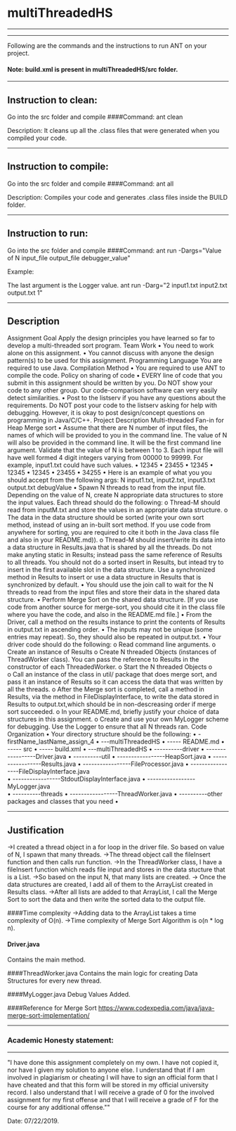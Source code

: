 # multiThreadedHS

-----------------------------------------------------------------------
-----------------------------------------------------------------------


Following are the commands and the instructions to run ANT on your project.
#### Note: build.xml is present in multiThreadedHS/src folder.

-----------------------------------------------------------------------
## Instruction to clean:
Go into the src folder and compile
####Command: ant clean

Description: It cleans up all the .class files that were generated when you
compiled your code.

-----------------------------------------------------------------------
## Instruction to compile:
Go into the src folder and compile
####Command: ant all

Description: Compiles your code and generates .class files inside the BUILD folder.

-----------------------------------------------------------------------
## Instruction to run:
Go into the src folder and compile
####Command: 
ant run -Dargs="Value of N input_file output_file debugger_value"

Example:

The last argument is the Logger value. 
ant run -Darg="2 input1.txt input2.txt output.txt 1"


-----------------------------------------------------------------------
## Description
Assignment Goal
Apply the design principles you have learned so far to develop a multi-threaded sort program.
Team Work
•	You need to work alone on this assignment.
•	You cannot discuss with anyone the design pattern(s) to be used for this assignment.
Programming Language
You are required to use Java.
Compilation Method
•	You are required to use ANT to compile the code.
Policy on sharing of code
•  EVERY line of code that you submit in this assignment should be written by you. Do NOT show your code to any other group. Our code-comparison software can very easily detect similarities.
•  Post to the listserv if you have any questions about the requirements. Do NOT post your code to the listserv asking for help with debugging. However, it is okay to post design/concept questions on programming in Java/C/C++.
Project Description
Multi-threaded Fan-in for Heap Merge sort
•	Assume that there are N number of input files, the names of which will be provided to you in the command line. The value of N will also be provided in the command line. It will be the first command line argument. Validate that the value of N is between 1 to 3. Each input file will have well formed 4 digit integers varying from 00000 to 99999. For example, input1.txt could have such values.
•	12345
•	23455
•	12345
•	12345
•	12345
•	23455
•	34255
•	Here is an example of what you you should accept from the following args: N input1.txt, input2.txt, input3.txt output.txt debugValue
•	Spawn N threads to read from the input file. Depending on the value of N, create N appropriate data structures to store the input values. Each thread should do the following:
o	Thread-M should read from inputM.txt and store the values in an appropriate data structure.
o	The data in the data structure should be sorted (write your own sort method, instead of using an in-built sort method. If you use code from anywhere for sorting, you are required to cite it both in the Java class file and also in your README.md)).
o	Thread-M should insert/write its data into a data structure in Results.java that is shared by all the threads. Do not make anyting static in Results; instead pass the same reference of Results to all threads. You should not do a sorted insert in Results, but intead try to insert in the first available slot in the data structure. Use a synchronized method in Results to insert or use a data structure in Results that is synchronized by default.
•	You should use the join call to wait for the N threads to read from the input files and store their data in the shared data structure.
•	Perform Merge Sort on the shared data structure. [If you use code from another source for merge-sort, you should cite it in the class file where you have the code, and also in the README.md file.]
•	From the Driver, call a method on the results instance to print the contents of Results in output.txt in ascending order.
•	The inputs may not be unique (some entries may repeat). So, they should also be repeated in output.txt.
•	Your driver code should do the following:
o	Read command line arguments.
o	Create an instance of Results
o	Create N threaded Objects (instances of ThreadWorker class). You can pass the reference to Results in the constructor of each ThreadedWorker.
o	Start the N threaded Objects
o	
o	Call an instance of the class in util/ package that does merge sort, and pass it an instance of Results so it can access the data that was written by all the threads.
o	After the Merge sort is completed, call a method in Results, via the method in FileDisplayInterface, to write the data stored in Results to output.txt,which should be in non-descreasing order if merge sort succeeded.
o	In your README.md, briefly justify your choice of data structures in this assignment.
o	Create and use your own MyLogger scheme for debugging. Use the Logger to ensure that all N threads ran.
Code Organization
•	Your directory structure should be the following:
•	 -firstName_lastName_assign_4
•	   ---multiThreadedHS
•	   ----- README.md
•	     ----- src
•	          ----- build.xml
•	          ---multiThreadedHS
•	       	   ----------driver
•	           -----------------Driver.java
•	           ----------util
•	           -----------------HeapSort.java
•		   -----------------Results.java
•		   -----------------FileProcessor.java
•	      	   -----------------FileDisplayInterface.java	   
•	   	   -----------------StdoutDisplayInterface.java
•	      	   -----------------MyLogger.java	   
•	           ----------threads
•		   -----------------ThreadWorker.java
•	           ----------other packages and classes that you need
•	




-----------------------------------------------------------------------
## Justification
->I created a thread object in a for loop in the driver file. So based on value of N, I spawn that many threads.
->The thread object call the fileInsert function and then calls run function.
->In the ThreadWorker class, I have a fileInsert function  which reads file input and stores in the data stucture that is 
a List. 
->So based on the input N, that many lists are created. 
-> Once the data structures are created, I add all of them to the ArrayList created in Results class. 
->After all lists are added to that ArrayList, I call the Merge Sort to sort the data and then write the sorted data to the output file.  

####Time complexity
->Adding data to the ArrayList takes a time complexity of O(n).
->Time complexity of Merge Sort Algorithm is o(n * log n).

#### Driver.java
Contains the main method.

####ThreadWorker.java
Contains the main logic for creating Data Structures for every new thread. 

####MyLogger.java
Debug Values Added.

####Reference for Merge Sort
https://www.codexpedia.com/java/java-merge-sort-implementation/


-----------------------------------------------------------------------
### Academic Honesty statement:
-----------------------------------------------------------------------

"I have done this assignment completely on my own. I have not copied
it, nor have I given my solution to anyone else. I understand that if
I am involved in plagiarism or cheating I will have to sign an
official form that I have cheated and that this form will be stored in
my official university record. I also understand that I will receive a
grade of 0 for the involved assignment for my first offense and that I
will receive a grade of F for the course for any additional
offense.""

Date: 07/22/2019.


